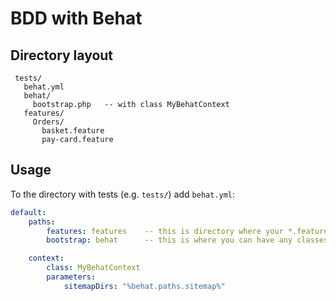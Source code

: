 # BDD with Behat


## Directory layout

```
 tests/
   behat.yml
   behat/
     bootstrap.php   -- with class MyBehatContext
   features/
     Orders/
       basket.feature
       pay-card.feature
```


## Usage


To the directory with tests (e.g. `tests/`) add `behat.yml`:
```yml
default:
    paths:
        features: features    -- this is directory where your *.features files are
        bootstrap: behat      -- this is where you can have any classes, usually definition of MyBehatContext

    context:
        class: MyBehatContext
        parameters:
            sitemapDirs: "%behat.paths.sitemap%"
```
